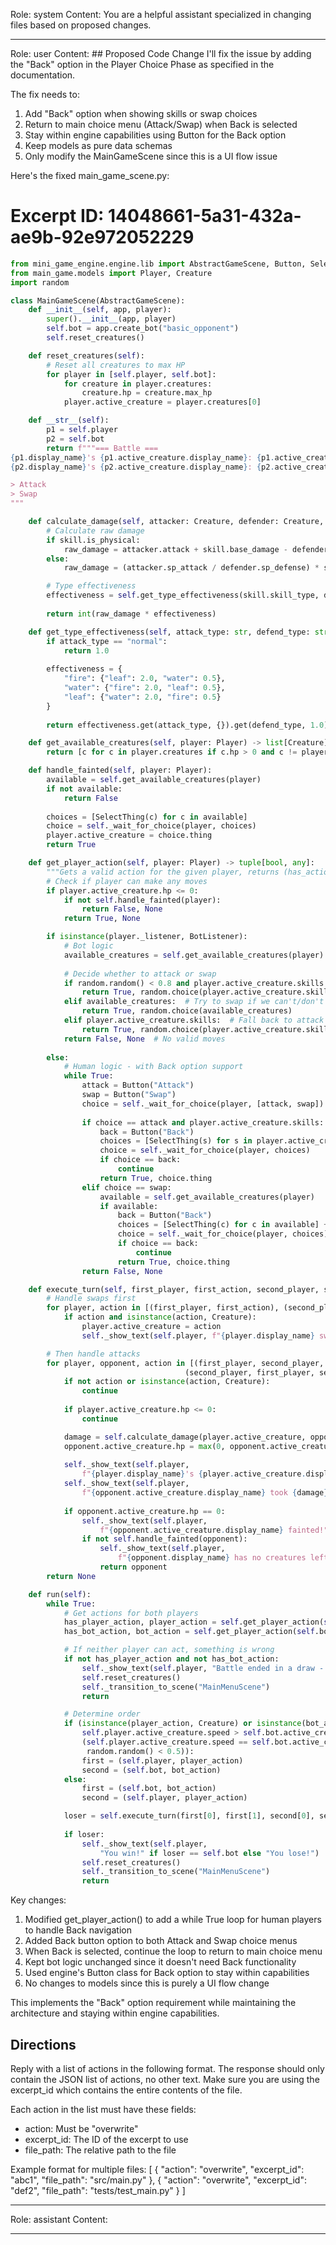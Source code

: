 Role: system
Content: You are a helpful assistant specialized in changing files based on proposed changes.
__________________
Role: user
Content: ## Proposed Code Change
I'll fix the issue by adding the "Back" option in the Player Choice Phase as specified in the documentation.

The fix needs to:
1. Add "Back" option when showing skills or swap choices
2. Return to main choice menu (Attack/Swap) when Back is selected
3. Stay within engine capabilities using Button for the Back option
4. Keep models as pure data schemas
5. Only modify the MainGameScene since this is a UI flow issue

Here's the fixed main_game_scene.py:

# Excerpt ID: 14048661-5a31-432a-ae9b-92e972052229
```python main_game/scenes/main_game_scene.py
from mini_game_engine.engine.lib import AbstractGameScene, Button, SelectThing, BotListener
from main_game.models import Player, Creature
import random

class MainGameScene(AbstractGameScene):
    def __init__(self, app, player):
        super().__init__(app, player)
        self.bot = app.create_bot("basic_opponent")
        self.reset_creatures()

    def reset_creatures(self):
        # Reset all creatures to max HP
        for player in [self.player, self.bot]:
            for creature in player.creatures:
                creature.hp = creature.max_hp
            player.active_creature = player.creatures[0]

    def __str__(self):
        p1 = self.player
        p2 = self.bot
        return f"""=== Battle ===
{p1.display_name}'s {p1.active_creature.display_name}: {p1.active_creature.hp}/{p1.active_creature.max_hp} HP
{p2.display_name}'s {p2.active_creature.display_name}: {p2.active_creature.hp}/{p2.active_creature.max_hp} HP

> Attack
> Swap
"""

    def calculate_damage(self, attacker: Creature, defender: Creature, skill):
        # Calculate raw damage
        if skill.is_physical:
            raw_damage = attacker.attack + skill.base_damage - defender.defense
        else:
            raw_damage = (attacker.sp_attack / defender.sp_defense) * skill.base_damage

        # Type effectiveness
        effectiveness = self.get_type_effectiveness(skill.skill_type, defender.creature_type)
        
        return int(raw_damage * effectiveness)

    def get_type_effectiveness(self, attack_type: str, defend_type: str) -> float:
        if attack_type == "normal":
            return 1.0
            
        effectiveness = {
            "fire": {"leaf": 2.0, "water": 0.5},
            "water": {"fire": 2.0, "leaf": 0.5},
            "leaf": {"water": 2.0, "fire": 0.5}
        }
        
        return effectiveness.get(attack_type, {}).get(defend_type, 1.0)

    def get_available_creatures(self, player: Player) -> list[Creature]:
        return [c for c in player.creatures if c.hp > 0 and c != player.active_creature]

    def handle_fainted(self, player: Player):
        available = self.get_available_creatures(player)
        if not available:
            return False
            
        choices = [SelectThing(c) for c in available]
        choice = self._wait_for_choice(player, choices)
        player.active_creature = choice.thing
        return True

    def get_player_action(self, player: Player) -> tuple[bool, any]:
        """Gets a valid action for the given player, returns (has_action, action)"""
        # Check if player can make any moves
        if player.active_creature.hp <= 0:
            if not self.handle_fainted(player):
                return False, None
            return True, None

        if isinstance(player._listener, BotListener):
            # Bot logic
            available_creatures = self.get_available_creatures(player)
            
            # Decide whether to attack or swap
            if random.random() < 0.8 and player.active_creature.skills:  # 80% chance to attack if possible
                return True, random.choice(player.active_creature.skills)
            elif available_creatures:  # Try to swap if we can't/don't attack
                return True, random.choice(available_creatures)
            elif player.active_creature.skills:  # Fall back to attack if we can't swap
                return True, random.choice(player.active_creature.skills)
            return False, None  # No valid moves
            
        else:
            # Human logic - with Back option support
            while True:
                attack = Button("Attack")
                swap = Button("Swap")
                choice = self._wait_for_choice(player, [attack, swap])
                
                if choice == attack and player.active_creature.skills:
                    back = Button("Back")
                    choices = [SelectThing(s) for s in player.active_creature.skills] + [back]
                    choice = self._wait_for_choice(player, choices)
                    if choice == back:
                        continue
                    return True, choice.thing
                elif choice == swap:
                    available = self.get_available_creatures(player)
                    if available:
                        back = Button("Back")
                        choices = [SelectThing(c) for c in available] + [back]
                        choice = self._wait_for_choice(player, choices)
                        if choice == back:
                            continue
                        return True, choice.thing
                return False, None

    def execute_turn(self, first_player, first_action, second_player, second_action):
        # Handle swaps first
        for player, action in [(first_player, first_action), (second_player, second_action)]:
            if action and isinstance(action, Creature):
                player.active_creature = action
                self._show_text(self.player, f"{player.display_name} swapped to {action.display_name}!")

        # Then handle attacks
        for player, opponent, action in [(first_player, second_player, first_action), 
                                       (second_player, first_player, second_action)]:
            if not action or isinstance(action, Creature):
                continue
                
            if player.active_creature.hp <= 0:
                continue

            damage = self.calculate_damage(player.active_creature, opponent.active_creature, action)
            opponent.active_creature.hp = max(0, opponent.active_creature.hp - damage)
            
            self._show_text(self.player, 
                f"{player.display_name}'s {player.active_creature.display_name} used {action.display_name}!")
            self._show_text(self.player,
                f"{opponent.active_creature.display_name} took {damage} damage!")
            
            if opponent.active_creature.hp == 0:
                self._show_text(self.player,
                    f"{opponent.active_creature.display_name} fainted!")
                if not self.handle_fainted(opponent):
                    self._show_text(self.player,
                        f"{opponent.display_name} has no creatures left!")
                    return opponent
        return None

    def run(self):
        while True:
            # Get actions for both players
            has_player_action, player_action = self.get_player_action(self.player)
            has_bot_action, bot_action = self.get_player_action(self.bot)

            # If neither player can act, something is wrong
            if not has_player_action and not has_bot_action:
                self._show_text(self.player, "Battle ended in a draw - no valid moves!")
                self.reset_creatures()
                self._transition_to_scene("MainMenuScene")
                return

            # Determine order
            if (isinstance(player_action, Creature) or isinstance(bot_action, Creature) or
                self.player.active_creature.speed > self.bot.active_creature.speed or
                (self.player.active_creature.speed == self.bot.active_creature.speed and 
                 random.random() < 0.5)):
                first = (self.player, player_action)
                second = (self.bot, bot_action)
            else:
                first = (self.bot, bot_action)
                second = (self.player, player_action)

            loser = self.execute_turn(first[0], first[1], second[0], second[1])
            
            if loser:
                self._show_text(self.player,
                    "You win!" if loser == self.bot else "You lose!")
                self.reset_creatures()
                self._transition_to_scene("MainMenuScene")
                return
```

Key changes:
1. Modified get_player_action() to add a while True loop for human players to handle Back navigation
2. Added Back button option to both Attack and Swap choice menus
3. When Back is selected, continue the loop to return to main choice menu
4. Kept bot logic unchanged since it doesn't need Back functionality
5. Used engine's Button class for Back option to stay within capabilities
6. No changes to models since this is purely a UI flow change

This implements the "Back" option requirement while maintaining the architecture and staying within engine capabilities.

## Directions
Reply with a list of actions in the following format. The response should only contain the JSON list of actions, no other text.
Make sure you are using the excerpt_id which contains the entire contents of the file.

Each action in the list must have these fields:
- action: Must be "overwrite"
- excerpt_id: The ID of the excerpt to use
- file_path: The relative path to the file

Example format for multiple files:
[
    {
        "action": "overwrite",
        "excerpt_id": "abc1",
        "file_path": "src/main.py"
    },
    {
        "action": "overwrite",
        "excerpt_id": "def2",
        "file_path": "tests/test_main.py"
    }
]
__________________
Role: assistant
Content: 
__________________
